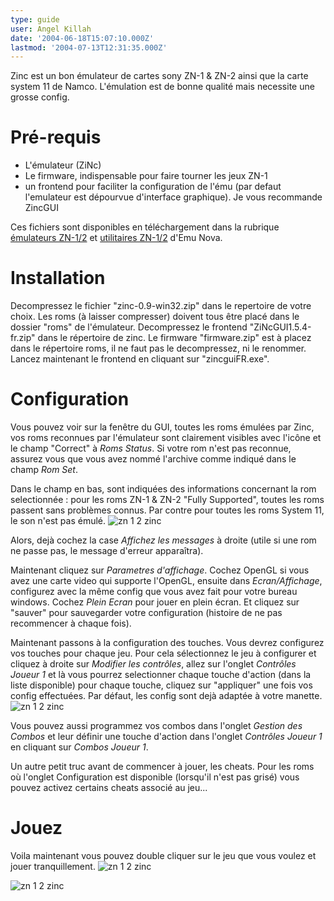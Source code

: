 ```yaml
---
type: guide
user: Angel Killah
date: '2004-06-18T15:07:10.000Z'
lastmod: '2004-07-13T12:31:35.000Z'
---
```


Zinc est un bon émulateur de cartes sony ZN-1 & ZN-2 ainsi que la carte system 11 de Namco. L'émulation est de bonne qualité mais necessite une grosse config.

# Pré-requis

* L'émulateur (ZiNc)
* Le firmware, indispensable pour faire tourner les jeux ZN-1
* un frontend pour faciliter la configuration de l'ému (par defaut l'emulateur est dépourvue d'interface graphique). Je vous recommande ZincGUI

Ces fichiers sont disponibles en téléchargement dans la rubrique [émulateurs ZN-1/2](/zn1/#emulateurs) et 
[utilitaires ZN-1/2](/zn1/) d'Emu Nova.

# Installation

Decompressez le fichier "zinc-0.9-win32.zip" dans le repertoire de votre choix. Les roms (à laisser compresser) doivent tous être placé
dans le dossier "roms" de l'émulateur.
Decompressez le frontend "ZiNcGUI1.5.4-fr.zip" dans le répertoire de zinc.
Le firmware "firmware.zip" est à placez dans le répertoire roms, il ne faut pas le decompressez, ni le renommer.
Lancez maintenant le frontend en cliquant sur "zincguiFR.exe".

# Configuration

Vous pouvez voir sur la fenêtre du GUI, toutes les roms émulées par Zinc, vos roms reconnues par l'émulateur sont clairement visibles
avec l'icône et le champ "Correct" à _Roms Status_. Si votre rom n'est pas reconnue, assurez vous que vous avez nommé l'archive
comme indiqué dans le champ _Rom Set_.

Dans le champ en bas, sont indiquées des informations concernant la rom selectionnée : pour les roms ZN-1 & ZN-2 "Fully Supported",
toutes les roms passent sans problèmes connus.
Par contre pour toutes les roms System 11, le son n'est pas émulé.
![zn 1 2 zinc](/emulators/zinc/configure/1.jpg)

Alors, dejà cochez la case _Affichez les messages_ à droite (utile si une rom ne passe pas, le message d'erreur apparaîtra).

Maintenant cliquez sur _Parametres d'affichage_.
Cochez OpenGL si vous avez une carte video qui supporte l'OpenGL, ensuite dans _Ecran/Affichage_, configurez avec la même config
que vous avez fait pour votre bureau windows. Cochez _Plein Ecran_ pour jouer en plein écran. Et cliquez sur "sauver" pour sauvegarder
votre configuration (histoire de ne pas recommencer à chaque fois).

Maintenant passons à la configuration des touches.
Vous devrez configurez vos touches pour chaque jeu.
Pour cela sélectionnez le jeu à configurer et cliquez à droite sur _Modifier les contrôles_, allez sur l'onglet _Contrôles Joueur 1_ et là vous pourrez selectionner chaque touche d'action (dans la liste disponible) pour chaque touche, cliquez sur "appliquer" une fois vos config effectuées.
Par défaut, les config sont dejà adaptée à votre manette.
![zn 1 2 zinc](/emulators/zinc/configure/2.jpg)

Vous pouvez aussi programmez vos combos dans l'onglet _Gestion des Combos_ et leur définir une touche d'action dans
l'onglet _Contrôles Joueur 1_ en cliquant sur _Combos Joueur 1_.

Un autre petit truc avant de commencer à jouer, les cheats.
Pour les roms où l'onglet Configuration est disponible (lorsqu'il n'est pas grisé) vous pouvez activez certains cheats associé au jeu...

# Jouez

Voila maintenant vous pouvez double cliquer sur le jeu que vous voulez et jouer tranquillement.
![zn 1 2 zinc](/emulators/zinc/configure/3.jpg)

![zn 1 2 zinc](/emulators/zinc/configure/4.jpg)
